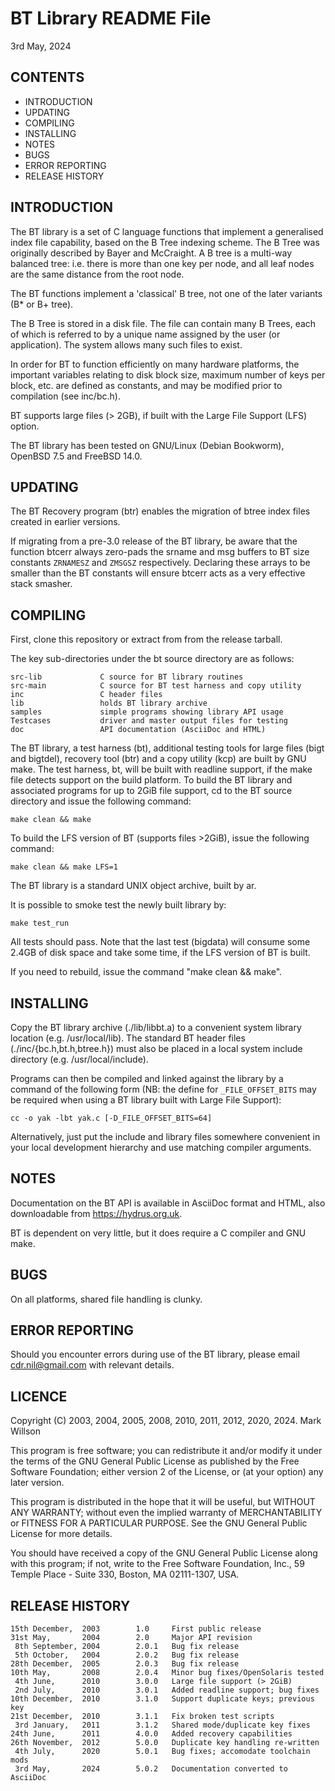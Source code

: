# BT Library README File

3rd May, 2024

## CONTENTS
- INTRODUCTION
- UPDATING
- COMPILING
- INSTALLING
- NOTES
- BUGS
- ERROR REPORTING
- RELEASE HISTORY

## INTRODUCTION
The BT library is a set of C language functions that implement a
generalised index file capability, based on the B Tree indexing
scheme. The B Tree was originally described by Bayer and
McCraight. A B tree is a multi-way balanced tree: i.e. there is
more than one key per node, and all leaf nodes are the same
distance from the root node.

The BT functions implement a 'classical' B tree, not one of the
later variants (B* or B+ tree).

The B Tree is stored in a disk file. The file can contain many B
Trees, each of which is referred to by a unique name assigned by
the user (or application). The system allows many such files to
exist.

In order for BT to function efficiently on many hardware
platforms, the important variables relating to disk block size,
maximum number of keys per block, etc. are defined as constants,
and may be modified prior to compilation (see inc/bc.h).

BT supports large files (> 2GB), if built with the Large File
Support (LFS) option.

The BT library has been tested on GNU/Linux (Debian Bookworm),
OpenBSD 7.5 and FreeBSD 14.0.

## UPDATING
The BT Recovery program (btr) enables the migration of btree
index files created in earlier versions.

If migrating from a pre-3.0 release of the BT library, be aware
that the function btcerr always zero-pads the srname and msg
buffers to BT size constants `ZRNAMESZ` and `ZMSGSZ`
respectively. Declaring these arrays to be smaller than the BT
constants will ensure btcerr acts as a very effective stack
smasher.

## COMPILING
First, clone this repository or extract from from the release tarball.

The key sub-directories under the bt source directory are as follows:

    src-lib             C source for BT library routines
    src-main            C source for BT test harness and copy utility
    inc                 C header files
    lib                 holds BT library archive
    samples             simple programs showing library API usage
    Testcases           driver and master output files for testing
    doc                 API documentation (AsciiDoc and HTML)

The BT library, a test harness (bt), additional testing tools for
large files (bigt and bigtdel), recovery tool (btr) and a copy
utility (kcp) are built by GNU make.  The test harness, bt, will
be built with readline support, if the make file detects support
on the build platform. To build the BT library and associated
programs for up to 2GiB file support, cd to the BT source
directory and issue the following command:

    make clean && make

To build the LFS version of BT (supports files >2GiB), issue the
following command:

    make clean && make LFS=1

The BT library is a standard UNIX object archive, built by ar.

It is possible to smoke test the newly built library by:

    make test_run

All tests should pass.  Note that the last test (bigdata) will
consume some 2.4GB of disk space and take some time, if the LFS
version of BT is built.

If you need to rebuild, issue the command "make clean && make".

## INSTALLING
Copy the BT library archive (./lib/libbt.a) to a convenient system
library location (e.g. /usr/local/lib).  The standard BT header
files (./inc/{bc.h,bt.h,btree.h}) must also be placed in a local
system include directory (e.g. /usr/local/include).

Programs can then be compiled and linked against the library by a
command of the following form (NB: the define for
`_FILE_OFFSET_BITS` may be required when using a BT library built
with Large File Support):

    cc -o yak -lbt yak.c [-D_FILE_OFFSET_BITS=64]

Alternatively, just put the include and library files somewhere
convenient in your local development hierarchy and use matching
compiler arguments.

## NOTES
Documentation on the BT API is available in AsciiDoc format and
HTML, also downloadable from https://hydrus.org.uk.

BT is dependent on very little, but it does require a C compiler
and GNU make.

## BUGS
On all platforms, shared file handling is clunky.

## ERROR REPORTING
Should you encounter errors during use of the BT library, please
email cdr.nil@gmail.com with relevant details.

## LICENCE
Copyright (C) 2003, 2004, 2005, 2008, 2010, 2011, 2012,
2020, 2024.  Mark Willson

This program is free software; you can redistribute it and/or
modify it under the terms of the GNU General Public License
as published by the Free Software Foundation; either version 2
of the License, or (at your option) any later version.

This program is distributed in the hope that it will be useful,
but WITHOUT ANY WARRANTY; without even the implied warranty of
MERCHANTABILITY or FITNESS FOR A PARTICULAR PURPOSE.  See the GNU
General Public License for more details.

You should have received a copy of the GNU General Public License
along with this program; if not, write to the Free Software
Foundation, Inc., 59 Temple Place - Suite 330, Boston, MA
02111-1307, USA.

## RELEASE HISTORY
	15th December,  2003        1.0     First public release
	31st May,       2004        2.0     Major API revision
	 8th September, 2004        2.0.1   Bug fix release
	 5th October,   2004        2.0.2   Bug fix release
	28th December,  2005        2.0.3   Bug fix release
	10th May,       2008        2.0.4   Minor bug fixes/OpenSolaris tested
	 4th June,      2010        3.0.0   Large file support (> 2GiB)
	 2nd July,      2010        3.0.1   Added readline support; bug fixes
	10th December,  2010        3.1.0   Support duplicate keys; previous key
	21st December,  2010        3.1.1   Fix broken test scripts
	 3rd January,   2011        3.1.2   Shared mode/duplicate key fixes
	24th June,      2011        4.0.0   Added recovery capabilities
	26th November,  2012        5.0.0   Duplicate key handling re-written
	 4th July,      2020        5.0.1   Bug fixes; accomodate toolchain mods
	 3rd May,       2024        5.0.2   Documentation converted to AsciiDoc
